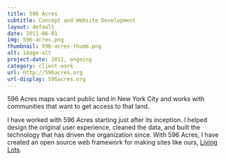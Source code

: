 ```yaml
---
title: 596 Acres
subtitle: Concept and Website Development
layout: default
date: 2011-06-01
img: 596-acres.png
thumbnail: 596-acres-thumb.png
alt: image-alt
project-date: 2011, ongoing
category: client-work
url: http://596acres.org
url-display: 596acres.org
---
```


596 Acres maps vacant public land in New York City and works with communities that want to get access to that land.

I have worked with 596 Acres starting just after its inception. I helped design the original user experience, cleaned the data, and built the technology that has driven the organization since. With 596 Acres, I have created an open source web framework for making sites like ours, [Living Lots](https://github.com/596acres/django-livinglots).
